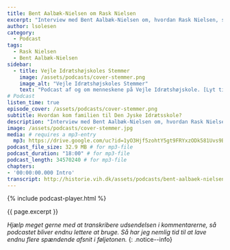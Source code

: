 ```yaml
---
title: Bent Aalbæk-Nielsen om Rask Nielsen
excerpt: "Interview med Bent Aalbæk-Nielsen om, hvordan Rask Nielsen, skolens tredje medforstander, kom til Vejle Idrætshøjskole."
author: lsolesen
category:
  - Podcast
tags:
  - Rask Nielsen
  - Bent Aalbæk-Nielsen
sidebar:
  - title: Vejle Idrætshøjskoles Stemmer
    image: /assets/podcasts/cover-stemmer.png
    image_alt: "Vejle Idrætshøjskoles Stemmer"
    text: "Podcast af og om menneskene på Vejle Idrætshøjskole. [Lyt til flere afsnit](/podcast/)"
# Podcast
listen_time: true
episode_cover: /assets/podcasts/cover-stemmer.png
subtitle: Hvordan kom familien til Den Jyske Idrætsskole?
description: "Interview med Bent Aalbæk-Nielsen om, hvordan Rask Nielsen, skolens tredje medforstander, kom til Vejle Idrætshøjskole."
image: /assets/podcasts/cover-stemmer.jpg
media: # requires a mp3-entry
  mp3: https://drive.google.com/uc?id=1yO3Hjf5zohtY5gt9FRYxzODk581Uvs9B
podcast_file_size: 32.9 MB # for mp3-file
podcast_duration: "18:00" # for mp3-file
podcast_length: 34570240 # for mp3-file
chapters:
- '00:00:00.000 Intro'
transcript: http://historie.vih.dk/assets/podcasts/bent-aalbaek-nielsen-rask-nielsen.txt
---
```


{% include podcast-player.html %}

{{ page.excerpt }}

_Hjælp meget gerne med at transkribere udsendelsen i kommentarerne, så podcastet bliver endnu lettere at bruge. Så har jeg nemlig tid til at lave endnu flere spændende afsnit i føljetonen._
{: .notice--info}
